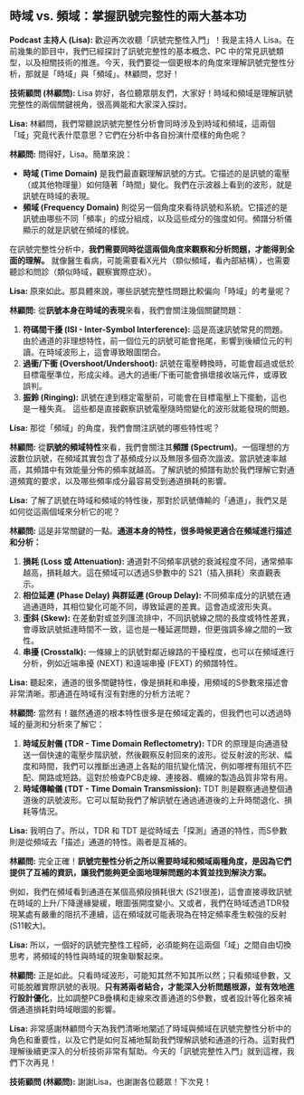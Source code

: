時域 vs. 頻域：掌握訊號完整性的兩大基本功
---

**Podcast 主持人 (Lisa):** 歡迎再次收聽「訊號完整性入門」！我是主持人 Lisa。在前幾集的節目中，我們已經探討了訊號完整性的基本概念、PC 中的常見訊號類型，以及相關技術的推進。今天，我們要從一個更根本的角度來理解訊號完整性分析，那就是「時域」與「頻域」。林顧問，您好！

**技術顧問 (林顧問):** Lisa 妳好，各位聽眾朋友們，大家好！時域和頻域是理解訊號完整性的兩個關鍵視角，很高興能和大家深入探討。

**Lisa:** 林顧問，我們常聽說訊號完整性分析會同時涉及到時域和頻域，這兩個「域」究竟代表什麼意思？它們在分析中各自扮演什麼樣的角色呢？

**林顧問:** 問得好，Lisa。簡單來說：
*   **時域 (Time Domain)** 是我們最直觀理解訊號的方式。它描述的是訊號的電壓（或其他物理量）如何隨著「時間」變化。我們在示波器上看到的波形，就是訊號在時域的表現。
*   **頻域 (Frequency Domain)** 則從另一個角度來看待訊號和系統。它描述的是訊號由哪些不同「頻率」的成分組成，以及這些成分的強度如何。頻譜分析儀顯示的就是訊號在頻域的樣貌。

在訊號完整性分析中，**我們需要同時從這兩個角度來觀察和分析問題，才能得到全面的理解。** 就像醫生看病，可能需要看X光片（類似頻域，看內部結構），也需要聽診和問診（類似時域，觀察實際症狀）。

**Lisa:** 原來如此。那具體來說，哪些訊號完整性問題比較偏向「時域」的考量呢？

**林顧問:** 從**訊號本身在時域的表現**來看，我們會關注幾個關鍵問題：
1.  **符碼間干擾 (ISI - Inter-Symbol Interference):** 這是高速訊號常見的問題。由於通道的非理想特性，前一個位元的訊號可能會拖尾，影響到後續位元的判讀。在時域波形上，這會導致眼圖閉合。
2.  **過衝/下衝 (Overshoot/Undershoot):** 訊號在電壓轉換時，可能會超過或低於目標電壓準位，形成尖峰。過大的過衝/下衝可能會損壞接收端元件，或導致誤判。
3.  **振鈴 (Ringing):** 訊號在達到穩定電壓前，可能會在目標電壓上下擺動，這也是一種失真。
這些都是直接觀察訊號電壓隨時間變化的波形就能發現的問題。

**Lisa:** 那從「頻域」的角度，我們會關注訊號的哪些特性呢？

**林顧問:** 從**訊號的頻域特性**來看，我們會關注其**頻譜 (Spectrum)**。一個理想的方波數位訊號，在頻域其實包含了基頻成分以及無限多個奇次諧波。當訊號速率越高，其頻譜中有效能量分佈的頻率就越高。了解訊號的頻譜有助於我們理解它對通道頻寬的要求，以及哪些頻率成分最容易受到通道損耗的影響。

**Lisa:** 了解了訊號在時域和頻域的特性後，那對於訊號傳輸的「通道」，我們又是如何從這兩個域來分析它的呢？

**林顧問:** 這是非常關鍵的一點。**通道本身的特性，很多時候更適合在頻域進行描述和分析：**
1.  **損耗 (Loss 或 Attenuation):** 通道對不同頻率訊號的衰減程度不同，通常頻率越高，損耗越大。這在頻域可以透過S參數中的 S21（插入損耗）來直觀表示。
2.  **相位延遲 (Phase Delay) 與群延遲 (Group Delay):** 不同頻率成分的訊號在通過通道時，其相位變化可能不同，導致延遲的差異。這會造成波形失真。
3.  **歪斜 (Skew):** 在差動對或並列匯流排中，不同訊號線之間的長度或特性差異，會導致訊號抵達時間不一致，這也是一種延遲問題，但更強調多線之間的一致性。
4.  **串擾 (Crosstalk):** 一條線上的訊號對鄰近線路的干擾程度，也可以在頻域進行分析，例如近端串擾 (NEXT) 和遠端串擾 (FEXT) 的頻譜特性。

**Lisa:** 聽起來，通道的很多關鍵特性，像是損耗和串擾，用頻域的S參數來描述會非常清晰。那通道在時域有沒有對應的分析方法呢？

**林顧問:** 當然有！雖然通道的根本特性很多是在頻域定義的，但我們也可以透過時域的量測和分析來了解它：
1.  **時域反射儀 (TDR - Time Domain Reflectometry):** TDR 的原理是向通道發送一個快速的電壓步階訊號，然後觀察反射回來的波形。從反射波的形狀、幅度和時間，我們可以推斷出通道上各點的阻抗變化情況，例如哪裡有阻抗不匹配、開路或短路。這對於檢查PCB走線、連接器、纜線的製造品質非常有用。
2.  **時域傳輸儀 (TDT - Time Domain Transmission):** TDT 則是觀察通過整個通道後的訊號波形。它可以幫助我們了解訊號在通過通道後的上升時間退化、損耗等情況。

**Lisa:** 我明白了。所以，TDR 和 TDT 是從時域去「探測」通道的特性，而S參數則是從頻域去「描述」通道的特性。兩者是互補的。

**林顧問:** 完全正確！**訊號完整性分析之所以需要時域和頻域兩種角度，是因為它們提供了互補的資訊，讓我們能夠更全面地理解問題的本質並找到解決方案。**

例如，我們在頻域看到通道在某個高頻段損耗很大 (S21很差)，這會直接導致訊號在時域的上升/下降邊緣變緩，眼圖張開度變小。又或者，我們在時域透過TDR發現某處有嚴重的阻抗不連續，這在頻域就可能表現為在特定頻率產生較強的反射 (S11較大)。

**Lisa:** 所以，一個好的訊號完整性工程師，必須能夠在這兩個「域」之間自由切換思考，將頻域的特性與時域的現象聯繫起來。

**林顧問:** 正是如此。只看時域波形，可能知其然不知其所以然；只看頻域參數，又可能脫離實際訊號的表現。**只有將兩者結合，才能深入分析問題根源，並有效地進行設計優化**，比如調整PCB疊構和走線來改善通道的S參數，或者設計等化器來補償通道損耗對時域眼圖的影響。

**Lisa:** 非常感謝林顧問今天為我們清晰地闡述了時域與頻域在訊號完整性分析中的角色和重要性，以及它們是如何互補地幫助我們理解訊號和通道的行為。這對我們理解後續更深入的分析技術非常有幫助。今天的「訊號完整性入門」就到這裡，我們下次再見！

**技術顧問 (林顧問):** 謝謝Lisa，也謝謝各位聽眾！下次見！